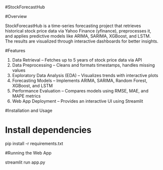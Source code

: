 #StockForecastHub

#Overview

StockForecastHub is a time-series forecasting project that retrieves historical stock price data via Yahoo Finance (yfinance), preprocesses it, and applies predictive models like ARIMA, SARIMA, XGBoost, and LSTM. The results are visualized through interactive dashboards for better insights.

#Features

1. Data Retrieval – Fetches up to 5 years of stock price data via API
2. Data Preprocessing – Cleans and formats timestamps, handles missing values
3. Exploratory Data Analysis (EDA) – Visualizes trends with interactive plots
4. Forecasting Models – Implements ARIMA, SARIMA, Random Forest, XGBoost, and LSTM
5. Performance Evaluation – Compares models using RMSE, MAE, and MAPE metrics
6. Web App Deployment – Provides an interactive UI using Streamlit

#Installation and Usage

# Install dependencies

pip install -r requirements.txt

#Running the Web App

streamlit run app.py


